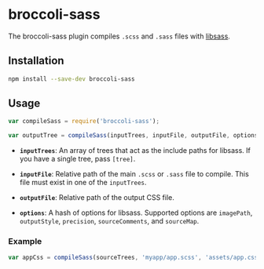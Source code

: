 # broccoli-sass

The broccoli-sass plugin compiles `.scss` and `.sass` files with
[libsass](https://github.com/hcatlin/libsass).

## Installation

```bash
npm install --save-dev broccoli-sass
```

## Usage

```js
var compileSass = require('broccoli-sass');

var outputTree = compileSass(inputTrees, inputFile, outputFile, options);
```

* **`inputTrees`**: An array of trees that act as the include paths for
  libsass. If you have a single tree, pass `[tree]`.

* **`inputFile`**: Relative path of the main `.scss` or `.sass` file to compile. This
  file must exist in one of the `inputTrees`.

* **`outputFile`**: Relative path of the output CSS file.

* **`options`**: A hash of options for libsass. Supported options are
  `imagePath`, `outputStyle`, `precision`, `sourceComments`, and `sourceMap`.

### Example

```js
var appCss = compileSass(sourceTrees, 'myapp/app.scss', 'assets/app.css');
```
